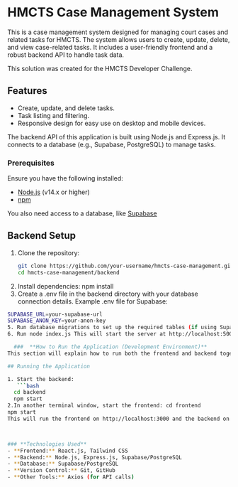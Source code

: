 # HMCTS Case Management System

This is a case management system designed for managing court cases and related tasks for HMCTS. The system allows users to create, update, delete, and view case-related tasks. It includes a user-friendly frontend and a robust backend API to handle task data.

This solution was created for the HMCTS Developer Challenge.

## Features
- Create, update, and delete tasks.
- Task listing and filtering.
- Responsive design for easy use on desktop and mobile devices.
  
The backend API of this application is built using Node.js and Express.js. It connects to a database (e.g., Supabase, PostgreSQL) to manage tasks.

### Prerequisites
Ensure you have the following installed:
- [Node.js](https://nodejs.org/) (v14.x or higher)
- [npm](https://www.npmjs.com/)

You also need access to a database, like [Supabase](https://supabase.io/)


## Backend Setup
1. Clone the repository:
   ```bash
   git clone https://github.com/your-username/hmcts-case-management.git
   cd hmcts-case-management/backend
   
2. Install dependencies:  npm install
3. Create a .env file in the backend directory with your database connection details.
Example .env file for Supabase:
 ```bash
SUPABASE_URL=your-supabase-url
SUPABASE_ANON_KEY=your-anon-key
5. Run database migrations to set up the required tables (if using Supabase or PostgreSQL): npm run migrate
6. Run node index.js This will start the server at http://localhost:5000.

   ###  **How to Run the Application (Development Environment)**
This section will explain how to run both the frontend and backend together.

## Running the Application

1. Start the backend:
    ```bash
   cd backend
   npm start
2.In another terminal window, start the frontend: cd frontend
npm start
This will run the frontend on http://localhost:3000 and the backend on http://localhost:5000. The frontend will make API requests to the backend to manage tasks.



### **Technologies Used**
- **Frontend:** React.js, Tailwind CSS
- **Backend:** Node.js, Express.js, Supabase/PostgreSQL
- **Database:** Supabase/PostgreSQL
- **Version Control:** Git, GitHub
- **Other Tools:** Axios (for API calls)
